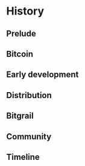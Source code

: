 # History

## Prelude

## Bitcoin

## Early development

## Distribution

## Bitgrail

## Community

## Timeline
